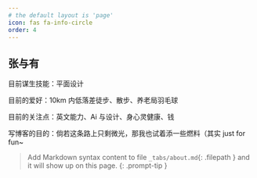 ```yaml
---
# the default layout is 'page'
icon: fas fa-info-circle
order: 4
---
```

## 张与有

目前谋生技能：平面设计

目前的爱好：10km 内低落差徒步、散步、养老局羽毛球

目前的关注点：英文能力、Ai 与设计、身心灵健康、钱

写博客的目的：倘若这条路上只剩微光，那我也试着添一些燃料（其实 just for fun~

> Add Markdown syntax content to file `_tabs/about.md`{: .filepath } and it will show up on this page.
{: .prompt-tip }
